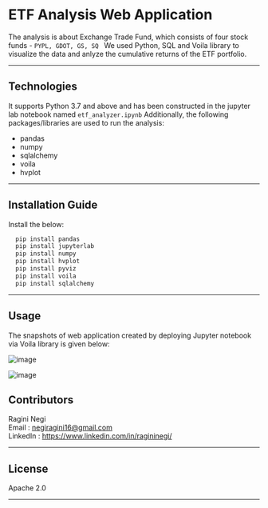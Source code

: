 # ETF Analysis Web Application

The analysis is about Exchange Trade Fund, which consists of four stock funds - ```PYPL, GDOT, GS, SQ ```
We used Python, SQL and Voila library to visualize the data and anlyze the cumulative returns of the ETF portfolio.

---

## Technologies

It supports Python 3.7 and above and has been constructed in the jupyter lab notebook named ```etf_analyzer.ipynb```
Additionally, the following packages/libraries are used to run the analysis:

- pandas
- numpy 
- sqlalchemy
- voila
- hvplot

---

## Installation Guide

Install the below:

```python
  pip install pandas
  pip install jupyterlab 
  pip install numpy
  pip install hvplot
  pip install pyviz
  pip install voila
  pip install sqlalchemy


```

---

## Usage

The snapshots of web application created by deploying Jupyter notebook via Voila library is given below:

![image](https://user-images.githubusercontent.com/104869523/179896903-b5638b20-01ea-4a7d-8041-19ab38d0b4c0.png)


![image](https://user-images.githubusercontent.com/104869523/179896928-4e1c82b9-a8b8-4241-a658-a77da67330dd.png)



## Contributors
 
Ragini Negi  
Email : negiragini16@gmail.com  
LinkedIn : https://www.linkedin.com/in/ragininegi/

---

## License

Apache 2.0


---
